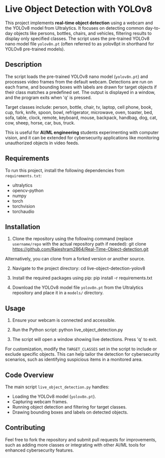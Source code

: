 # Live Object Detection with YOLOv8

This project implements **real-time object detection** using a webcam and the YOLOv8 model from Ultralytics. It focuses on detecting common day-to-day objects like persons, bottles, chairs, and vehicles, filtering results to display only specified classes. The script uses the pre-trained YOLOv8 nano model file `yolov8n.pt` (often referred to as yolov8pt in shorthand for YOLOv8 pre-trained models).

## Description

The script loads the pre-trained YOLOv8 nano model (`yolov8n.pt`) and processes video frames from the default webcam. Detections are run on each frame, and bounding boxes with labels are drawn for target objects if their class matches a predefined set. The output is displayed in a window, and the program exits when 'q' is pressed.

Target classes include: person, bottle, chair, tv, laptop, cell phone, book, cup, fork, knife, spoon, bowl, refrigerator, microwave, oven, toaster, bed, sofa, table, clock, remote, keyboard, mouse, backpack, handbag, dog, cat, cow, sheep, horse, car, bus, truck.

This is useful for **AI/ML engineering** students experimenting with computer vision, and it can be extended for cybersecurity applications like monitoring unauthorized objects in video feeds.

## Requirements

To run this project, install the following dependencies from `requirements.txt`:

- ultralytics
- opencv-python
- numpy
- torch
- torchvision
- torchaudio

## Installation

1. Clone the repository using the following command (replace `username/repo` with the actual repository path if needed):
git clone https://github.com/Rajeshram2864/Real-Time-Object-detection.git


Alternatively, you can clone from a forked version or another source.

2. Navigate to the project directory:
cd live-object-detection-yolov8


3. Install the required packages using pip:
pip install -r requirements.txt


4. Download the YOLOv8 model file `yolov8n.pt` from the Ultralytics repository and place it in a `models/` directory.

## Usage

1. Ensure your webcam is connected and accessible.

2. Run the Python script:
python live_object_detection.py



3. The script will open a window showing live detections. Press 'q' to exit.

For customization, modify the `TARGET_CLASSES` set in the script to include or exclude specific objects. This can help tailor the detection for cybersecurity scenarios, such as identifying suspicious items in a monitored area.

## Code Overview

The main script `live_object_detection.py` handles:
- Loading the YOLOv8 model (`yolov8n.pt`).
- Capturing webcam frames.
- Running object detection and filtering for target classes.
- Drawing bounding boxes and labels on detected objects.

## Contributing

Feel free to fork the repository and submit pull requests for improvements, such as adding more classes or integrating with other AI/ML tools for enhanced cybersecurity features.